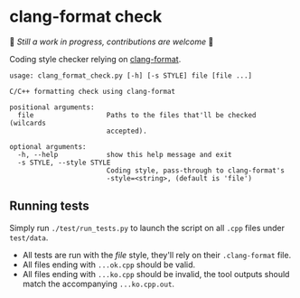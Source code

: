 # clang-format check #

:construction: _Still a work in progress, contributions are welcome_ :construction:

Coding style checker relying on [clang-format](http://clang.llvm.org/docs/ClangFormat.html).

    usage: clang_format_check.py [-h] [-s STYLE] file [file ...]

    C/C++ formatting check using clang-format

    positional arguments:
      file                  Paths to the files that'll be checked (wilcards
                            accepted).

    optional arguments:
      -h, --help            show this help message and exit
      -s STYLE, --style STYLE
                            Coding style, pass-through to clang-format's
                            -style=<string>, (default is 'file')

## Running tests ##

Simply run `./test/run_tests.py` to launch the script on all `.cpp` files under `test/data`.

- All tests are run with the _file_ style, they'll rely on their `.clang-format` file.
- All files ending with `...ok.cpp` should be valid.
- All files ending with `...ko.cpp` should be invalid, the tool outputs should match the accompanying `...ko.cpp.out`.

